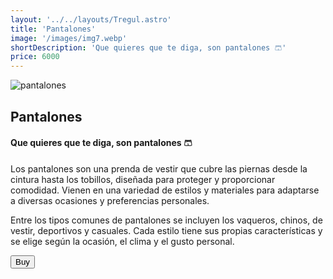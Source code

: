 ```yaml
---
layout: '../../layouts/Tregul.astro'
title: 'Pantalones'
image: '/images/img7.webp'
shortDescription: 'Que quieres que te diga, son pantalones 🩳'
price: 6000
---
```


<section transition:animate="slide"  class='flex gap-7 justify-center items-center flex-wrap text-white px-8% py-20'>
   <img class='rounded-xl' src="/images/img7.webp" alt="pantalones" />
   <div class='flex flex-col gap-4'>
   <h2 class='text-transparent bg-clip-text bg-gradient-to-br from-indigo-600 from-10% via-primary via-30% to-green-600 font-semibold'>Pantalones</h2>
   <h4>Que quieres que te diga, son pantalones 🩳</h4>
   
  <p class="max-w-md">Los pantalones son una prenda de vestir que cubre las piernas desde la cintura hasta los tobillos, diseñada para proteger y proporcionar comodidad. Vienen en una variedad de estilos y materiales para adaptarse a diversas ocasiones y preferencias personales.</p>

  <p class="max-w-md">Entre los tipos comunes de pantalones se incluyen los vaqueros, chinos, de vestir, deportivos y casuales. Cada estilo tiene sus propias características y se elige según la ocasión, el clima y el gusto personal.</p>

   <button class='w-20 h-7 border-gray-50 border-2 rounded-md flex justify-center items-center hover:bg-blue-900 transition'>Buy</button>
   </div>
</section>
